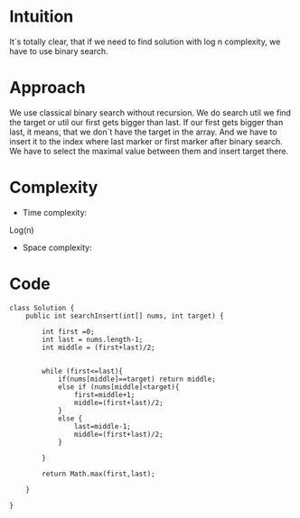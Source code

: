 # Intuition
<!-- Describe your first thoughts on how to solve this problem. -->
It`s totally clear, that if we need to find solution with log n complexity, we have to use binary search.

# Approach
<!-- Describe your approach to solving the problem. -->
We use classical binary search without recursion. We do search util we find the target or util our first gets bigger than last. If our first gets bigger than last, it means, that we don`t have the target in the array. And we have to insert it to the index where last marker or first marker after binary search. We have to select the maximal value between them and insert target there.

# Complexity
- Time complexity:
<!-- Add your time complexity here, e.g. $$O(n)$$ -->
Log(n)

- Space complexity:
<!-- Add your space complexity here, e.g. $$O(n)$$ -->

# Code
```
class Solution {
    public int searchInsert(int[] nums, int target) {

        int first =0;
        int last = nums.length-1;
        int middle = (first+last)/2;


        while (first<=last){
            if(nums[middle]==target) return middle;
            else if (nums[middle]<target){
                first=middle+1;
                middle=(first+last)/2;
            }
            else {
                last=middle-1;
                middle=(first+last)/2;
            }

        }

        return Math.max(first,last);

    }

}
```